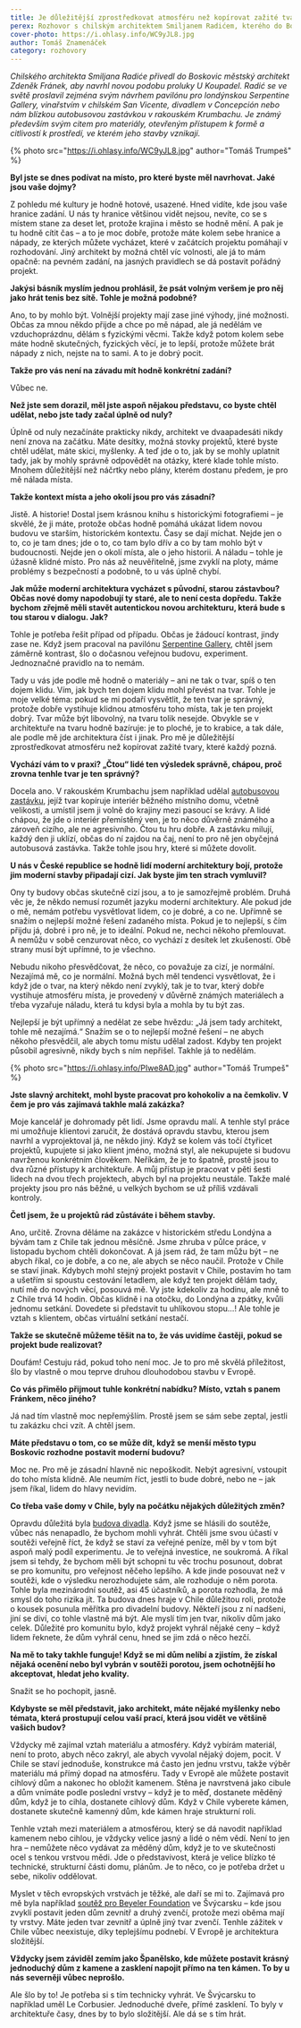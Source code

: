 ```yaml
---
title: Je důležitější zprostředkovat atmosféru než kopírovat zažité tvary
perex: Rozhovor s chilským architektem Smiljanem Radićem, kterého do Boskovic přivedl městský architekt Zdeněk Fránek, aby navrhl novou podobu proluky U Koupadel.
cover-photo: https://i.ohlasy.info/WC9yJL8.jpg
author: Tomáš Znamenáček
category: rozhovory
---
```


*Chilského architekta Smiljana Radiće přivedl do Boskovic městský architekt Zdeněk Fránek, aby navrhl novou podobu proluky U Koupadel. Radić se ve světě proslavil zejména svým návrhem pavilónu pro londýnskou Serpentine Gallery, vinařstvím v chilském San Vicente, divadlem v Concepción nebo nám blízkou autobusovou zastávkou v rakouském Krumbachu. Je známý především svým citem pro materiály, otevřeným přístupem k formě a citlivostí k prostředí, ve kterém jeho stavby vznikají.*

{% photo src="https://i.ohlasy.info/WC9yJL8.jpg" author="Tomáš Trumpeš" %}

**Byl jste se dnes podívat na místo, pro které byste měl navrhovat. Jaké jsou vaše dojmy?**

Z pohledu mé kultury je hodně hotové, usazené. Hned vidíte, kde jsou vaše hranice zadání. U nás ty hranice většinou vidět nejsou, nevíte, co se s místem stane za deset let, protože krajina i město se hodně mění. A pak je tu hodně cítit čas – a to je moc dobře, protože máte kolem sebe hranice a nápady, ze kterých můžete vycházet, které v začátcích projektu pomáhají v rozhodování. Jiný architekt by možná chtěl víc volnosti, ale já to mám opačně: na pevném zadání, na jasných pravidlech se dá postavit pořádný projekt.

**Jakýsi básník myslím jednou prohlásil, že psát volným veršem je pro něj jako hrát tenis bez sítě. Tohle je možná podobné?**

Ano, to by mohlo být. Volnější projekty mají zase jiné výhody, jiné možnosti. Občas za mnou někdo přijde a chce po mě nápad, ale já nedělám ve vzduchoprázdnu, dělám s fyzickými věcmi. Takže když potom kolem sebe máte hodně skutečných, fyzických věcí, je to lepší, protože můžete brát nápady z nich, nejste na to sami. A to je dobrý pocit.

**Takže pro vás není na závadu mít hodně konkrétní zadání?**

Vůbec ne.

**Než jste sem dorazil, měl jste aspoň nějakou představu, co byste chtěl udělat, nebo jste tady začal úplně od nuly?**

Úplně od nuly nezačínáte prakticky nikdy, architekt ve dvaapadesáti nikdy není znova na začátku. Máte desítky, možná stovky projektů, které byste chtěl udělat, máte skici, myšlenky. A teď jde o to, jak by se mohly uplatnit tady, jak by mohly správně odpovědět na otázky, které klade tohle místo. Mnohem důležitější než náčrtky nebo plány, kterém dostanu předem, je pro mě nálada místa.

**Takže kontext místa a jeho okolí jsou pro vás zásadní?**

Jistě. A historie! Dostal jsem krásnou knihu s historickými fotografiemi – je skvělé, že ji máte, protože občas hodně pomáhá ukázat lidem novou budovu ve starším, historickém kontextu. Časy se dají míchat. Nejde jen o to, co je tam dnes; jde o to, co tam bylo dřív a co by tam mohlo být v budoucnosti. Nejde jen o okolí místa, ale o jeho historii. A náladu – tohle je úžasně klidné místo. Pro nás až neuvěřitelně, jsme zvyklí na ploty, máme problémy s bezpečností a podobně, to u vás úplně chybí.

**Jak může moderní architektura vycházet s původní, starou zástavbou? Občas nové domy napodobují ty staré, ale to není cesta dopředu. Takže bychom zřejmě měli stavět autentickou novou architekturu, která bude s tou starou v dialogu. Jak?**

Tohle je potřeba řešit případ od případu. Občas je žádoucí kontrast, jindy zase ne. Když jsem pracoval na pavilónu [Serpentine Gallery](https://www.dezeen.com/2016/02/18/video-interview-serpentine-gallery-pavilion-2014-smiljan-radic-model-making-movie/), chtěl jsem záměrně kontrast, šlo o dočasnou veřejnou budovu, experiment. Jednoznačné pravidlo na to nemám.

Tady u vás jde podle mě hodně o materiály – ani ne tak o tvar, spíš o ten dojem klidu. Vím, jak bych ten dojem klidu mohl převést na tvar. Tohle je moje velké téma: pokud se mi podaří vysvětlit, že ten tvar je správný, protože dobře vystihuje klidnou atmosféru toho místa, tak je ten projekt dobrý. Tvar může být libovolný, na tvaru tolik nesejde. Obvykle se v architektuře na tvaru hodně bazíruje: je to ploché, je to krabice, a tak dále, ale podle mě jde architektura číst i jinak. Pro mě je důležitější zprostředkovat atmosféru než kopírovat zažité tvary, které každý pozná.

**Vychází vám to v praxi? „Čtou“ lidé ten výsledek správně, chápou, proč zrovna tenhle tvar je ten správný?**

Docela ano. V rakouském Krumbachu jsem například udělal [autobusovou zastávku](https://www.dezeen.com/2014/05/16/bus-stop-project-fujimoto-shu-radic-austria/), jejíž tvar kopíruje interiér běžného místního domu, včetně velikosti, a umístil jsem ji volně do krajiny mezi pasoucí se krávy. A lidé chápou, že jde o interiér přemístěný ven, je to něco důvěrně známého a zároveň cizího, ale ne agresivního. Čtou tu hru dobře. A zastávku milují, každý den ji uklízí, občas do ní zajdou na čaj, není to pro ně jen obyčejná autobusová zastávka. Takže tohle jsou hry, které si můžete dovolit.

**U nás v České republice se hodně lidí moderní architektury bojí, protože jim moderní stavby připadají cizí. Jak byste jim ten strach vymluvil?**

Ony ty budovy občas skutečně cizí jsou, a to je samozřejmě problém. Druhá věc je, že někdo nemusí rozumět jazyku moderní architektury. Ale pokud jde o mě, nemám potřebu vysvětlovat lidem, co je dobré, a co ne. Upřímně se snažím o nejlepší možné řešení zadaného místa. Pokud je to nejlepší, s čím přijdu já, dobré i pro ně, je to ideální. Pokud ne, nechci někoho přemlouvat. A nemůžu v sobě cenzurovat něco, co vychází z desítek let zkušeností. Obě strany musí být upřímné, to je všechno.

Nebudu nikoho přesvědčovat, že něco, co považuje za cizí, je normální. Nezajímá mě, co je normální. Možná bych měl tendenci vysvětlovat, že i když jde o tvar, na který někdo není zvyklý, tak je to tvar, který dobře vystihuje atmosféru místa, je provedený v důvěrně známých materiálech a třeba vyzařuje náladu, která tu kdysi byla a mohla by tu být zas.

Nejlepší je být upřímný a nedělat ze sebe hvězdu: „Já jsem tady architekt, tohle mě nezajímá.“ Snažím se o to nejlepší možné řešení – ne abych někoho přesvědčil, ale abych tomu místu udělal zadost. Kdyby ten projekt působil agresivně, nikdy bych s ním nepřišel. Takhle já to nedělám.

{% photo src="https://i.ohlasy.info/PIwe8AD.jpg" author="Tomáš Trumpeš" %}

**Jste slavný architekt, mohl byste pracovat pro kohokoliv a na čemkoliv. V čem je pro vás zajímavá takhle malá zakázka?**

Moje kancelář je dohromady pět lidí. Jsme opravdu malí. A tenhle styl práce mi umožňuje klientovi zaručit, že dostává opravdu stavbu, kterou jsem navrhl a vyprojektoval já, ne někdo jiný. Když se kolem vás točí čtyřicet projektů, kupujete si jako klient jméno, možná styl, ale nekupujete si budovu navrženou konkrétním člověkem. Neříkám, že je to špatně, prostě jsou to dva různé přístupy k architektuře. A můj přístup je pracovat v pěti šesti lidech na dvou třech projektech, abych byl na projektu neustále. Takže malé projekty jsou pro nás běžné, u velkých bychom se už příliš vzdávali kontroly.

**Četl jsem, že u projektů rád zůstáváte i během stavby.**

Ano, určitě. Zrovna děláme na zakázce v historickém středu Londýna a bývám tam z Chile tak jednou měsíčně. Jsme zhruba v půlce práce, v listopadu bychom chtěli dokončovat. A já jsem rád, že tam můžu být – ne abych říkal, co je dobře, a co ne, ale abych se něco naučil. Protože v Chile se staví jinak. Kdybych mohl stejný projekt postavit v Chile, postavím ho tam a ušetřím si spoustu cestování letadlem, ale když ten projekt dělám tady, nutí mě do nových věcí, posouvá mě. Vy jste kdekoliv za hodinu, ale mně to z Chile trvá 14 hodin. Občas klidně i na otočku, do Londýna a zpátky, kvůli jednomu setkání. Dovedete si představit tu uhlíkovou stopu…! Ale tohle je vztah s klientem, občas virtuální setkání nestačí.

**Takže se skutečně můžeme těšit na to, že vás uvidíme častěji, pokud se projekt bude realizovat?**

Doufám! Cestuju rád, pokud toho není moc. Je to pro mě skvělá příležitost, šlo by vlastně o mou teprve druhou dlouhodobou stavbu v Evropě.

**Co vás přimělo přijmout tuhle konkrétní nabídku? Místo, vztah s panem Fránkem, něco jiného?**

Já nad tím vlastně moc nepřemýšlím. Prostě jsem se sám sebe zeptal, jestli tu zakázku chci vzít. A chtěl jsem.

**Máte představu o tom, co se může dít, když se menší město typu Boskovic rozhodne postavit moderní budovu?**

Moc ne. Pro mě je zásadní hlavně nic nepoškodit. Nebýt agresivní, vstoupit do toho místa klidně. Ale neumím říct, jestli to bude dobré, nebo ne – jak jsem říkal, lidem do hlavy nevidím.

**Co třeba vaše domy v Chile, byly na počátku nějakých důležitých změn?**

Opravdu důležitá byla [budova divadla](https://www.dezeen.com/2018/07/27/architecture-smiljan-radic-eduardo-castillo-gabriela-medrano-teatro-regional-del-biobio-chile-concepcion/). Když jsme se hlásili do soutěže, vůbec nás nenapadlo, že bychom mohli vyhrát. Chtěli jsme svou účastí v soutěži veřejně říct, že když se staví za veřejné peníze, měl by v tom být aspoň malý podíl experimentu. Je to veřejná investice, ne soukromá. A říkal jsem si tehdy, že bychom měli být schopni tu věc trochu posunout, dobrat se pro komunitu, pro veřejnost něčeho lepšího. A kde jinde posouvat než v soutěži, kde o výsledku nerozhodujete sám, ale rozhoduje o něm porota. Tohle byla mezinárodní soutěž, asi 45 účastníků, a porota rozhodla, že má smysl do toho rizika jít. Ta budova dnes hraje v Chile důležitou roli, protože o kousek posunula měřítka pro divadelní budovy. Někteří jsou z ní nadšeni, jiní se diví, co tohle vlastně má být. Ale myslí tím jen tvar, nikoliv dům jako celek. Důležité pro komunitu bylo, když projekt vyhrál nějaké ceny – když lidem řeknete, že dům vyhrál cenu, hned se jim zdá o něco hezčí.

**Na mě to taky takhle funguje! Když se mi dům nelíbí a zjistím, že získal nějaká ocenění nebo byl vybrán v soutěži porotou, jsem ochotnější ho akceptovat, hledat jeho kvality.**

Snažit se ho pochopit, jasně.

**Kdybyste se měl představit, jako architekt, máte nějaké myšlenky nebo témata, která prostupují celou vaší prací, která jsou vidět ve většině vašich budov?**

Vždycky mě zajímal vztah materiálu a atmosféry. Když vybírám materiál, není to proto, abych něco zakryl, ale abych vyvolal nějaký dojem, pocit. V Chile se staví jednoduše, konstrukce má často jen jednu vrstvu, takže výběr materiálu má přímý dopad na atmosféru. Tady v Evropě ale můžete postavit cihlový dům a nakonec ho obložit kamenem. Stěna je navrstvená jako cibule a dům vnímáte podle poslední vrstvy – když je to měď, dostanete měděný dům, když je to cihla, dostanete cihlový dům. Když v Chile vyberete kámen, dostanete skutečně kamenný dům, kde kámen hraje strukturní roli. 

Tenhle vztah mezi materiálem a atmosférou, který se dá navodit například kamenem nebo cihlou, je vždycky velice jasný a lidé o něm vědí. Není to jen hra – nemůžete něco vydávat za měděný dům, když je to ve skutečnosti ocel s tenkou vrstvou mědi. Jde o představivost, která je velice blízko té technické, strukturní části domu, plánům. Je to něco, co je potřeba držet u sebe, nikoliv oddělovat.

Myslet v těch evropských vrstvách je těžké, ale daří se mi to. Zajímavá pro mě byla například [soutěž pro Beyeler Foundation](https://divisare.com/projects/386309-smiljan-radic-beyeler-foundation-extension-building) ve Švýcarsku – kde jsou zvyklí postavit jeden dům zevnitř a druhý zvenčí, protože mezi oběma mají ty vrstvy. Máte jeden tvar zevnitř a úplně jiný tvar zvenčí. Tenhle zážitek v Chile vůbec neexistuje, díky teplejšímu podnebí. V Evropě je architektura složitější.

**Vždycky jsem záviděl zemím jako Španělsko, kde můžete postavit krásný jednoduchý dům z kamene a zasklení napojit přímo na ten kámen. To by u nás severněji vůbec neprošlo.**

Ale šlo by to! Je potřeba si s tím technicky vyhrát. Ve Švýcarsku to například uměl Le Corbusier. Jednoduché dveře, přímé zasklení. To byly v architektuře časy, dnes by to bylo složitější. Ale dá se s tím hrát.
